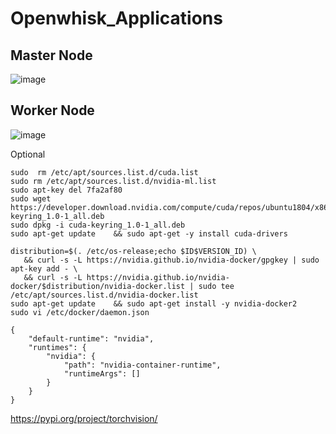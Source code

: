 # Openwhisk_Applications

## Master Node 
![image](https://user-images.githubusercontent.com/37688219/199644377-8db25125-d5fc-4c49-8a61-972c728ad67a.png)

## Worker Node 
![image](https://user-images.githubusercontent.com/37688219/199644487-d718ddea-15e4-48e0-8824-2cac4a80d667.png)


 Optional
```
sudo  rm /etc/apt/sources.list.d/cuda.list
sudo rm /etc/apt/sources.list.d/nvidia-ml.list
sudo apt-key del 7fa2af80
sudo wget https://developer.download.nvidia.com/compute/cuda/repos/ubuntu1804/x86_64/cuda-keyring_1.0-1_all.deb
sudo dpkg -i cuda-keyring_1.0-1_all.deb
sudo apt-get update    && sudo apt-get -y install cuda-drivers
```

```
distribution=$(. /etc/os-release;echo $ID$VERSION_ID) \
   && curl -s -L https://nvidia.github.io/nvidia-docker/gpgkey | sudo apt-key add - \
   && curl -s -L https://nvidia.github.io/nvidia-docker/$distribution/nvidia-docker.list | sudo tee /etc/apt/sources.list.d/nvidia-docker.list
sudo apt-get update    && sudo apt-get install -y nvidia-docker2
sudo vi /etc/docker/daemon.json

{
    "default-runtime": "nvidia",
    "runtimes": {
        "nvidia": {
            "path": "nvidia-container-runtime",
            "runtimeArgs": []
        }
    }
}

```

https://pypi.org/project/torchvision/


